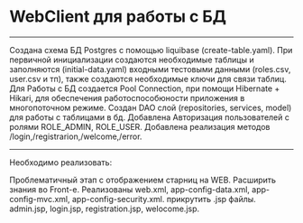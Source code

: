 # WebClient для работы с БД

-------------------------------------------------------------------------------------------------------------------------------------------------------------------------

Создана схема БД Postgres с помощью liquibase (create-table.yaml). При первичной инициализации создаются необходимые таблицы и заполняются (initial-data.yaml) входными тестовыми данными (roles.csv, user.csv и тп), также создаются необходимые ключи для связи таблиц. 
Для Работы с БД создается Pool Connection, при помощи Hibernate + Hikari, для обеспечения работоспособюности приложения в многопоточном режиме.
Создан DAO слой (repositories, services, model) для работы с таблицами в бд. 
Добавлена Авторизация пользователей с ролями ROLE_ADMIN, ROLE_USER. Добавлена реализация методов /login,/registrarion,/welcome,/error.

-------------------------------------------------------------------------------------------------------------------------------------------------------------------------
 Необходимо реализовать:
 
 Проблематичный этап с отображением старниц на WEB. Расширить знания во Front-е.
 Реализованы web.xml, app-config-data.xml, app-config-mvc.xml, app-config-security.xml.
 прикрутить .jsp файлы. admin.jsp, login.jsp, registration.jsp, welocome.jsp.
 
 
